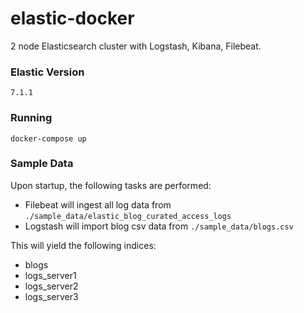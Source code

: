 # elastic-docker
2 node Elasticsearch cluster with Logstash, Kibana, Filebeat.

### Elastic Version

`7.1.1`

### Running

`docker-compose up`


### Sample Data

Upon startup, the following tasks are performed:

* Filebeat will ingest all log data from `./sample_data/elastic_blog_curated_access_logs`
* Logstash will import blog csv data from `./sample_data/blogs.csv`

This will yield the following indices:

* blogs
* logs_server1
* logs_server2
* logs_server3